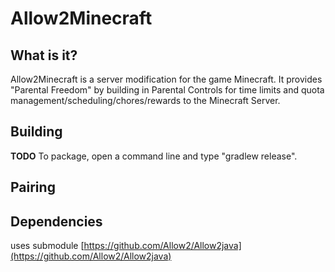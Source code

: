 # Allow2Minecraft

## What is it?

Allow2Minecraft is a server modification for the game Minecraft. It provides "Parental Freedom" by building in Parental Controls for time limits and quota management/scheduling/chores/rewards to the Minecraft Server.

## Building

**TODO**
To package, open a command line and type "gradlew release".

## Pairing

## Dependencies

uses submodule [https://github.com/Allow2/Allow2java](https://github.com/Allow2/Allow2java)

